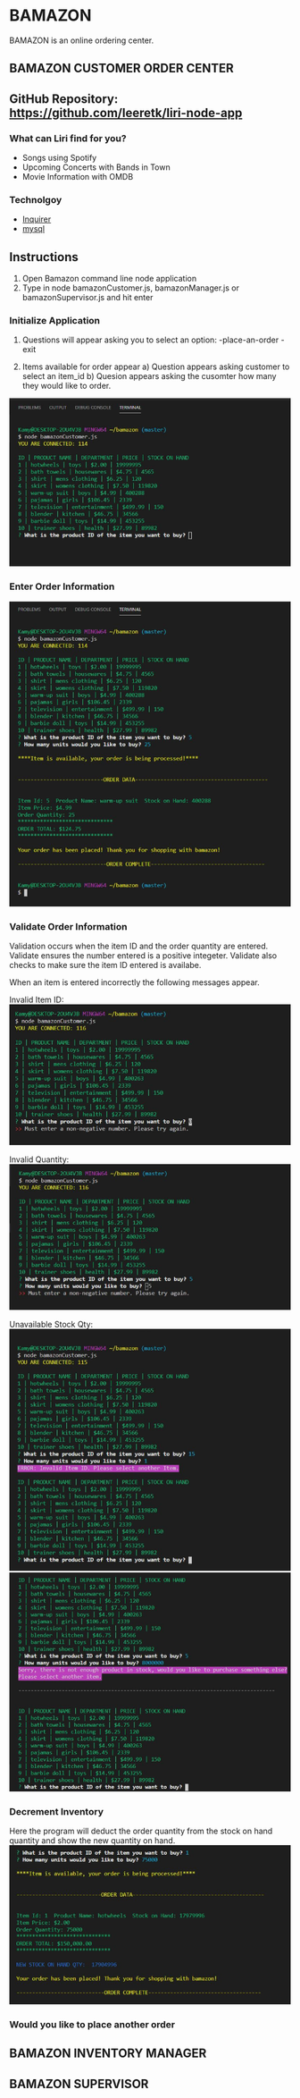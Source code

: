 # BAMAZON

BAMAZON is an online ordering center.

## BAMAZON CUSTOMER ORDER CENTER

## GitHub Repository: https://github.com/leeretk/liri-node-app

### What can Liri find for you?
* Songs using Spotify
* Upcoming Concerts with Bands in Town
* Movie Information with OMDB

### Technolgoy 
* [Inquirer](https://www.npmjs.com/package/inquirer)
* [mysql](https://www.npmjs.com/package/mysql)

## Instructions
1) Open Bamazon command line node application
2) Type in node bamazonCustomer.js, bamazonManager.js or bamazonSupervisor.js and hit enter


### Initialize Application
1) Questions will appear asking you to select an option:
    -place-an-order
    -exit

1) Items available for order appear
    a) Question appears asking customer to select an item_id
    b) Quesion appears asking the cusomter how many they would like to order.

![](https://github.com/leeretk/bamazon/blob/master/assets/images/customer_1_initialize.JPG)

### Enter Order Information

![](https://github.com/leeretk/bamazon/blob/master/assets/images/customer_2_enter_order.JPG)

### Validate Order Information

Validation occurs when the item ID and the order quantity are entered.  Validate ensures the number entered is a positive integeter.
Validate also checks to make sure the item ID entered is availabe.

When an item is entered incorrectly the following messages appear.

Invalid Item ID:
![](https://github.com/leeretk/bamazon/blob/master/assets/images/customer_3_itemid_validation.JPG)

Invalid Quantity:
![](https://github.com/leeretk/bamazon/blob/master/assets/images/customer_4_quantity_validation.JPG)

Unavailable Stock Qty:
![](https://github.com/leeretk/bamazon/blob/master/assets/images/customer_5_invalid_itemid_msg.JPG)
![](https://github.com/leeretk/bamazon/blob/master/assets/images/customer_6_stock_out_msg.JPG)


### Decrement Inventory

Here the program will deduct the order quantity from the stock on hand quantity and show the new quantity on hand.
![](https://github.com/leeretk/bamazon/blob/master/assets/images/customer_7_new_soh_qty.JPG)

### Would you like to place another order

## BAMAZON INVENTORY MANAGER



## BAMAZON SUPERVISOR





